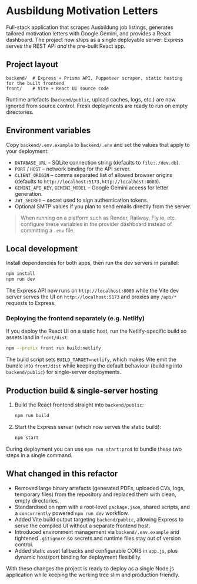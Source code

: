 # Ausbildung Motivation Letters

Full-stack application that scrapes Ausbildung job listings, generates tailored motivation letters with Google Gemini, and provides a React dashboard. The project now ships as a single deployable server: Express serves the REST API _and_ the pre-built React app.

## Project layout

```
backend/  # Express + Prisma API, Puppeteer scraper, static hosting for the built frontend
front/    # Vite + React UI source code
```

Runtime artefacts (`backend/public`, upload caches, logs, etc.) are now ignored from source control. Fresh deployments are ready to run on empty directories.

## Environment variables

Copy `backend/.env.example` to `backend/.env` and set the values that apply to your deployment:

- `DATABASE_URL` – SQLite connection string (defaults to `file:./dev.db`).
- `PORT` / `HOST` – network binding for the API server.
- `CLIENT_ORIGIN` – comma separated list of allowed browser origins (defaults to `http://localhost:5173,http://localhost:8080`).
- `GEMINI_API_KEY`, `GEMINI_MODEL` – Google Gemini access for letter generation.
- `JWT_SECRET` – secret used to sign authentication tokens.
- Optional SMTP values if you plan to send emails directly from the server.

> When running on a platform such as Render, Railway, Fly.io, etc. configure these variables in the provider dashboard instead of committing a `.env` file.

## Local development

Install dependencies for both apps, then run the dev servers in parallel:

```bash
npm install
npm run dev
```

The Express API now runs on `http://localhost:8080` while the Vite dev server serves the UI on `http://localhost:5173` and proxies any `/api/*` requests to Express.

### Deploying the frontend separately (e.g. Netlify)

If you deploy the React UI on a static host, run the Netlify-specific build so assets land in `front/dist`:

```bash
npm --prefix front run build:netlify
```

The build script sets `BUILD_TARGET=netlify`, which makes Vite emit the bundle into `front/dist` while keeping the default behaviour (building into `backend/public`) for single-server deployments.

## Production build & single-server hosting

1. Build the React frontend straight into `backend/public`:
   ```bash
   npm run build
   ```
2. Start the Express server (which now serves the static build):
   ```bash
   npm start
   ```

During deployment you can use `npm run start:prod` to bundle these two steps in a single command.

## What changed in this refactor

- Removed large binary artefacts (generated PDFs, uploaded CVs, logs, temporary files) from the repository and replaced them with clean, empty directories.
- Standardised on npm with a root-level `package.json`, shared scripts, and a `concurrently` powered `npm run dev` workflow.
- Added Vite build output targeting `backend/public`, allowing Express to serve the compiled UI without a separate frontend host.
- Introduced environment management via `backend/.env.example` and tightened `.gitignore` so secrets and runtime files stay out of version control.
- Added static asset fallbacks and configurable CORS in `app.js`, plus dynamic host/port binding for deployment flexibility.

With these changes the project is ready to deploy as a single Node.js application while keeping the working tree slim and production friendly.
